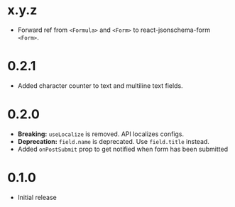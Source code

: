 # x.y.z

- Forward ref from `<Formula>` and `<Form>` to react-jsonschema-form `<Form>`.

# 0.2.1

- Added character counter to text and multiline text fields.

# 0.2.0

- **Breaking:** `useLocalize` is removed. API localizes configs.
- **Deprecation:** `field.name` is deprecated. Use `field.title` instead.
- Added `onPostSubmit` prop to get notified when form has been submitted

# 0.1.0

- Initial release
